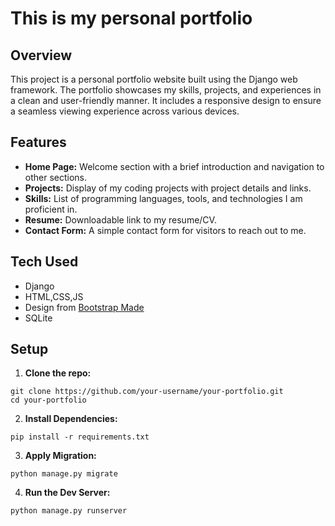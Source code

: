 # This is my personal portfolio 

## Overview 

This project is a personal portfolio website built using the Django web framework. The portfolio showcases my skills, projects, and experiences in a clean and user-friendly manner. It includes a responsive design to ensure a seamless viewing experience across various devices.

## Features

- **Home Page:** Welcome section with a brief introduction and navigation to other sections.
- **Projects:** Display of my coding projects with project details and links.
- **Skills:** List of programming languages, tools, and technologies I am proficient in.
- **Resume:** Downloadable link to my resume/CV.
- **Contact Form:** A simple contact form for visitors to reach out to me.

## Tech Used

- Django
- HTML,CSS,JS
- Design from [Bootstrap Made](https://bootstrapmade.com/)
- SQLite

## Setup

1. **Clone the repo:**
```
git clone https://github.com/your-username/your-portfolio.git
cd your-portfolio
```

2. **Install Dependencies:**
```
pip install -r requirements.txt
```

3. **Apply Migration:**
```
python manage.py migrate
```

4. **Run the Dev Server:**
```
python manage.py runserver
```